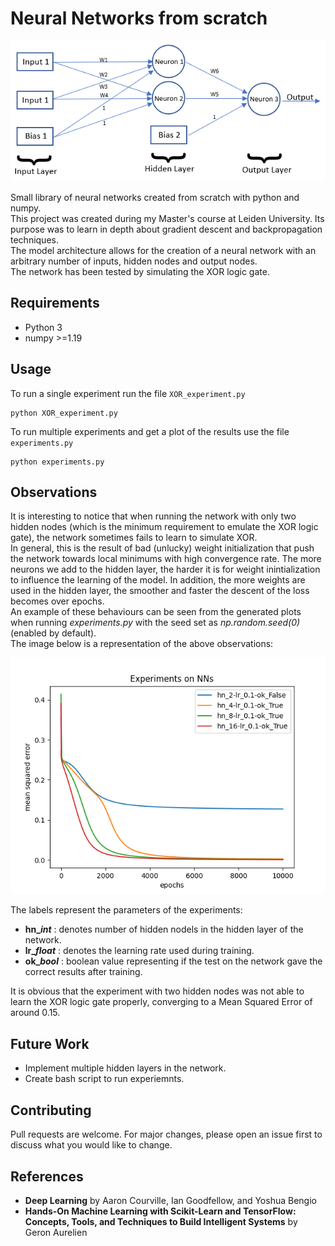 # Neural Networks from scratch
![Screenshot](net.png) <br/><br/>
Small library of neural networks created from scratch with python and numpy. <br/>
This project was created during my Master's course at Leiden University. Its purpose was to learn in depth about gradient descent and backpropagation techniques. <br/>
The model architecture allows for the creation of a neural network with an arbitrary number of inputs, hidden nodes and output nodes.<br/>
The network has been tested by simulating the XOR logic gate.


## Requirements
<ul>
  <li>Python 3</li>
  <li>numpy >=1.19</li>
</ul>


## Usage
To run a single experiment run the file `XOR_experiment.py`
``` 
python XOR_experiment.py
```

To run multiple experiments and get a plot of the results use the file `experiments.py`
``` 
python experiments.py
```

## Observations
It is interesting to notice that when running the network with only two hidden nodes (which is the minimum requirement to emulate the XOR logic gate), the network sometimes fails to learn to simulate XOR. <br/>
In general, this is the result of bad (unlucky) weight initialization that push the network towards local minimums with high convergence rate. The more neurons we add to the hidden layer, the harder it is for weight inintialization to influence the learning of the model. In addition, the more weights are used in the hidden layer, the smoother and faster the descent of the loss becomes over epochs. <br/>
An example of these behaviours can be seen from the generated plots when running *experiments.py* with the seed set as *np.random.seed(0)* (enabled by default).<br/>
The image below is a representation of the above observations:

![Screenshot](results/losses.png)

The labels represent the parameters of the experiments:<br/>
<ul>
  <li><b>hn_<i>int</i></b> : denotes number of hidden nodels in the hidden layer of the network.</li>
  <li><b>lr_<i>float</i></b> : denotes the learning rate used during training. </li>
  <li><b>ok_<i>bool</i></b> : boolean value representing if the test on the network gave the correct results after training.</li>
</ul>

It is obvious that the experiment with two hidden nodes was not able to learn the XOR logic gate properly, converging to a  Mean Squared Error of around 0.15.


## Future Work
- Implement multiple hidden layers in the network.<br/>
- Create bash script to run experiemnts.


## Contributing
Pull requests are welcome. For major changes, please open an issue first to discuss what you would like to change.


## References 
<ul>
  <li><b>Deep Learning</b> by Aaron Courville, Ian Goodfellow, and Yoshua Bengio</li>
  <li><b>Hands-On Machine Learning with Scikit-Learn and TensorFlow: Concepts, Tools, and Techniques to Build Intelligent Systems</b> by Geron Aurelien</li>
</ul>


